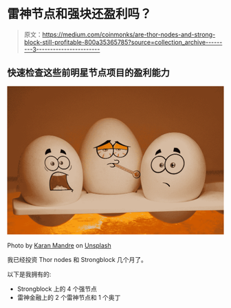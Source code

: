 # 雷神节点和强块还盈利吗？

> 原文：<https://medium.com/coinmonks/are-thor-nodes-and-strong-block-still-profitable-800a35365785?source=collection_archive---------3----------------------->

## 快速检查这些前明星节点项目的盈利能力

![](img/fd04265fbfffdf83fdf6eedc960d6c4d.png)

Photo by [Karan Mandre](https://unsplash.com/@karngraphy?utm_source=medium&utm_medium=referral) on [Unsplash](https://unsplash.com?utm_source=medium&utm_medium=referral)

我已经投资 Thor nodes 和 Strongblock 几个月了。

以下是我拥有的:

*   Strongblock 上的 4 个强节点
*   雷神金融上的 2 个雷神节点和 1 个奥丁